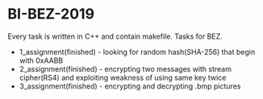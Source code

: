 # BI-BEZ-2019
Every task is written in C++ and contain makefile.
Tasks for BEZ.
 - 1_assignment(finished) - looking for random hash(SHA-256) that begin with 0xAABB
 - 2_assignment(finished) - encrypting two messages with stream cipher(RS4) and exploiting
                  weakness of using same key twice
 - 3_assignment(finished) - encrypting and decrypting .bmp pictures